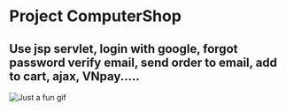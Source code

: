 # Project ComputerShop

## Use jsp servlet, login with google, forgot password verify email, send order to email, add to cart, ajax, VNpay.....


![Just a fun gif](https://media.giphy.com/media/PiQejEf31116URju4V/giphy.gif)

